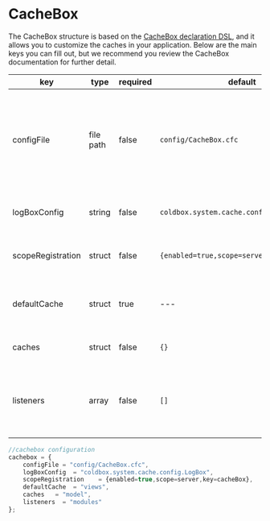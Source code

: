 # CacheBox

The CacheBox structure is based on the [CacheBox declaration DSL](http://wiki.coldbox.org/wiki/CacheBox.cfm), and it allows you to customize the caches in your application. Below are the main keys you can fill out, but we recommend you review the CacheBox documentation for further detail.

| key | type | required | default | description |
| -- | -- | -- | -- | -- |
| configFile | file path | false | `config/CacheBox.cfc` | An absolute or relative path to the CacheBox configuration CFC or XML file to use instead of declaring the rest of the keys in this structure. So if you do not define a cacheBox structure, the framework will look for the default value: `config/CacheBox.cfc` and it will load it if found. If not found, it will use the default CacheBox configuration found in `/coldbox/system/web/config/CacheBox.cfc`
|logBoxConfig|	string|	false|	`coldbox.system.cache.config.LogBox`|	The instantiation or location of a LogBox configuration file. This is only for standalone operation. Do not use when in use in a ColdBox application.
|scopeRegistration | struct | false | `{enabled=true,scope=server,key=cacheBox}` |	A structure that enables scope registration of the CacheBox factory in either server, cluster, application or session scope.
| defaultCache | struct | true | --- | The configuration of the default cache which will have an implicit name of default which is a reserved cache name. It also has a default provider of CacheBox which cannot be changed.
| caches | struct | false | `{}` | A structure where you can create more named caches for usage in your CacheBox factory.
| listeners | array	| false	| `[]` | An array that will hold all the listeners you want to configure at startup time for your CacheBox instance. If you are running CacheBox within a ColdBox application, this item is not necessary as you can register them via the main ColdBox interceptors section.

```js
//cachebox configuration
cachebox = {
	configFile = "config/CacheBox.cfc",
	logBoxConfig  = "coldbox.system.cache.config.LogBox",
	scopeRegistration 	 = {enabled=true,scope=server,key=cacheBox},
	defaultCache  = "views",
	caches 	 = "model",
	listeners  = "modules"
};
```

